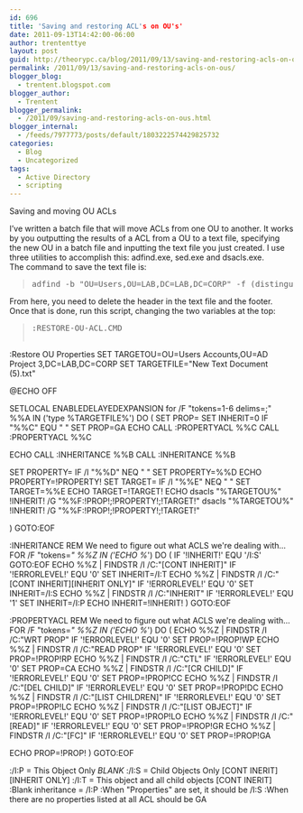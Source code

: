 ```yaml
---
id: 696
title: 'Saving and restoring ACL's on OU's'
date: 2011-09-13T14:42:00-06:00
author: trententtye
layout: post
guid: http://theorypc.ca/blog/2011/09/13/saving-and-restoring-acls-on-ous/
permalink: /2011/09/13/saving-and-restoring-acls-on-ous/
blogger_blog:
  - trentent.blogspot.com
blogger_author:
  - Trentent
blogger_permalink:
  - /2011/09/saving-and-restoring-acls-on-ous.html
blogger_internal:
  - /feeds/7977773/posts/default/1803222574429825732
categories:
  - Blog
  - Uncategorized
tags:
  - Active Directory
  - scripting
---
```

Saving and moving OU ACLs

I’ve written a batch file that will move ACLs from one OU to another. It works by you outputting the results of a ACL from a OU to a text file, specifying the new OU in a batch file and inputting the text file you just created. I use three utilities to accomplish this: adfind.exe, sed.exe and dsacls.exe.  
The command to save the text file is:

> <pre class="lang:batch decode:true ">adfind -b "OU=Users,OU=LAB,DC=LAB,DC=CORP" -f (distinguishedName=OU=Users,OU=LAB,DC=LAB,DC=corp) -sddl++ -resolvesids -onlydacl ntsecuritydescriptor -sddlnotfilter ;inherited| sed.exe "s/;;/; ;/g" | sed.exe "s/;;/; ;/g" | sed.exe "s/;;/; ;/g" | sed.exe "s/;;/; ;/g" > %PATHTOFILE%.txt</pre>

From here, you need to delete the header in the text file and the footer.  
Once that is done, run this script, changing the two variables at the top:

> <pre class="lang:batch decode:true  ">:RESTORE-OU-ACL.CMD
:Restore OU Properties
SET TARGETOU=OU=Users Accounts,OU=AD Project 3,DC=LAB,DC=CORP
SET TARGETFILE="New Text Document (5).txt"

@ECHO OFF

SETLOCAL ENABLEDELAYEDEXPANSION
for /F "tokens=1-6 delims=;" %%A IN ('type %TARGETFILE%') DO (
SET PROP=
SET INHERIT=0
IF "%%C" EQU " " SET PROP=GA
ECHO CALL :PROPERTYACL %%C
CALL :PROPERTYACL %%C

ECHO CALL :INHERITANCE %%B
CALL :INHERITANCE %%B

SET PROPERTY=
IF /I "%%D" NEQ " " SET PROPERTY=%%D
ECHO PROPERTY=!PROPERTY!
SET TARGET=
IF /I "%%E" NEQ " " SET TARGET=%%E
ECHO TARGET=!TARGET!
ECHO dsacls "%TARGETOU%" !INHERIT! /G "%%F:!PROP!;!PROPERTY!;!TARGET!"
dsacls "%TARGETOU%" !INHERIT! /G "%%F:!PROP!;!PROPERTY!;!TARGET!"

)
GOTO:EOF

:INHERITANCE
REM We need to figure out what ACLS we're dealing with...
FOR /F "tokens=*" %%Z IN ('ECHO %*') DO (
IF '!INHERIT!' EQU '/I:S' GOTO:EOF
ECHO %%Z | FINDSTR /I /C:"[CONT INHERIT]"
IF '!ERRORLEVEL!' EQU '0' SET INHERIT=/I:T
ECHO %%Z | FINDSTR /I /C:"[CONT INHERIT][INHERIT ONLY]"
IF '!ERRORLEVEL!' EQU '0' SET INHERIT=/I:S
ECHO %%Z | FINDSTR /I /C:"INHERIT"
IF '!ERRORLEVEL!' EQU '1' SET INHERIT=/I:P
ECHO INHERIT=!INHERIT!
)
GOTO:EOF

:PROPERTYACL
REM We need to figure out what ACLS we're dealing with...
FOR /F "tokens=*" %%Z IN ('ECHO %*') DO (
ECHO %%Z | FINDSTR /I /C:"WRT PROP"
IF '!ERRORLEVEL!' EQU '0' SET PROP=!PROP!WP
ECHO %%Z | FINDSTR /I /C:"READ PROP"
IF '!ERRORLEVEL!' EQU '0' SET PROP=!PROP!RP
ECHO %%Z | FINDSTR /I /C:"CTL"
IF '!ERRORLEVEL!' EQU '0' SET PROP=CA
ECHO %%Z | FINDSTR /I /C:"[CR CHILD]"
IF '!ERRORLEVEL!' EQU '0' SET PROP=!PROP!CC
ECHO %%Z | FINDSTR /I /C:"[DEL CHILD]"
IF '!ERRORLEVEL!' EQU '0' SET PROP=!PROP!DC
ECHO %%Z | FINDSTR /I /C:"[LIST CHILDREN]"
IF '!ERRORLEVEL!' EQU '0' SET PROP=!PROP!LC
ECHO %%Z | FINDSTR /I /C:"[LIST OBJECT]"
IF '!ERRORLEVEL!' EQU '0' SET PROP=!PROP!LO
ECHO %%Z | FINDSTR /I /C:"[READ]"
IF '!ERRORLEVEL!' EQU '0' SET PROP=!PROP!GR
ECHO %%Z | FINDSTR /I /C:"[FC]"
IF '!ERRORLEVEL!' EQU '0' SET PROP=!PROP!GA

ECHO PROP=!PROP!
)
GOTO:EOF

:/I:P = This Object Only *BLANK*
:/I:S = Child Objects Only [CONT INERIT][INHERIT ONLY]
:/I:T = This object and all child objects [CONT INERIT]
:Blank inheritance = /I:P
:When "Properties" are set, it should be /I:S
:When there are no properties listed at all ACL should be GA</pre>

<!-- AddThis Advanced Settings generic via filter on the_content -->

<!-- AddThis Share Buttons generic via filter on the_content -->